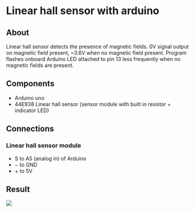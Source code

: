 # Linear hall sensor with arduino

## About

Linear hall sensor detects the presence of magnetic fields. 0V signal output on magnetic field present, ~3.6V when no magnetic field present. Program flashes onboard Arduino LED attached to pin 13 less frequently when no magnetic fields are present.

## Components

- Arduino uno
- 44E938 Linear hall sensor (sensor module with built in resistor + indicator LED)

## Connections

### Linear hall sensor module
- S to A5 (analog in) of Arduino
- &minus; to GND
- &plus; to 5V

## Result

![](https://raw.githubusercontent.com/xTrinch/arduino-linear-hall-sensor/master/result.jpg)
